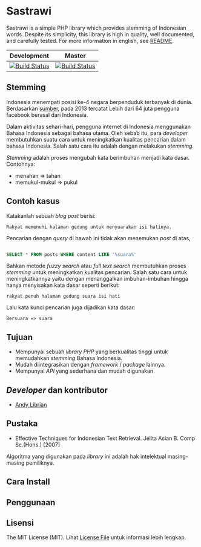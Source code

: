 Sastrawi
=========

Sastrawi is a simple PHP library which provides stemming of Indonesian words. Despite its simplicity, this library is  high in quality, well documented, and carefully tested. For more information in english, see [README](https://github.com/andylib/sastrawi/blob/master/README.en.md).


| Development | Master |
| ----------- | ------ | 
| [![Build Status](https://travis-ci.org/andylibrian/sastrawi.svg?branch=development)](https://travis-ci.org/andylibrian/sastrawi) | [![Build Status](https://travis-ci.org/andylibrian/sastrawi.svg?branch=master)](https://travis-ci.org/andylibrian/sastrawi) |


Stemming
---------

Indonesia menempati posisi ke-4 negara berpenduduk terbanyak di dunia. Berdasarkan [sumber](http://www.thejakartapost.com/news/2013/06/18/facebook-has-64m-active-indonesian-users.html), pada 2013 tercatat Lebih dari 64 juta pengguna facebook berasal dari Indonesia.

Dalam aktivitas sehari-hari, pengguna internet di Indonesia menggunakan Bahasa Indonesia sebagai bahasa utama. Oleh sebab itu, para _developer_ membutuhkan suatu cara untuk meningkatkan kualitas pencarian dalam bahasa Indonesia. Salah satu cara itu adalah dengan melakukan _stemming_.

_Stemming_ adalah proses mengubah kata berimbuhan menjadi kata dasar. Contohnya:

- menahan => tahan
- memukul-mukul    => pukul


Contoh kasus
-------------

Katakanlah sebuah _blog post_ berisi:

    Rakyat memenuhi halaman gedung untuk menyuarakan isi hatinya.

Pencarian dengan _query_ di bawah ini tidak akan menemukan _post_ di atas,

```sql

SELECT * FROM posts WHERE content LIKE '%suara%'

```

Bahkan metode _fuzzy search_ atau _full text search_ membutuhkan proses _stemming_ untuk meningkatkan kualitas pencarian. Salah satu cara untuk meningkatkannya yaitu dengan menanggalkan imbuhan-imbuhan hingga hanya menyisakan kata dasar seperti berikut:

    rakyat penuh halaman gedung suara isi hati

Lalu kata kunci pencarian juga dijadikan kata dasar:

    Bersuara => suara


Tujuan
-------

- Mempunyai sebuah _library PHP_ yang berkualitas tinggi untuk memudahkan _stemming_ Bahasa Indonesia.
- Mudah diintegrasikan dengan _framework_ / _package_ lainnya.
- Mempunyai _API_ yang sederhana dan mudah digunakan.


_Developer_ dan kontributor
--------------------------

- [Andy Librian](https://github.com/andylibrian)


Pustaka
--------

- Effective Techniques for Indonesian Text Retrieval. Jelita Asian B. Comp Sc.(Hons.) [2007]

Algoritma yang digunakan pada _library_ ini adalah hak intelektual masing-masing pemiliknya.


Cara Install
-------------


Penggunaan
-----------


Lisensi
--------

The MIT License (MIT). Lihat [License File](https://github.com/andylib/sastrawi/blob/master/LICENSE) untuk informasi lebih lengkap.
